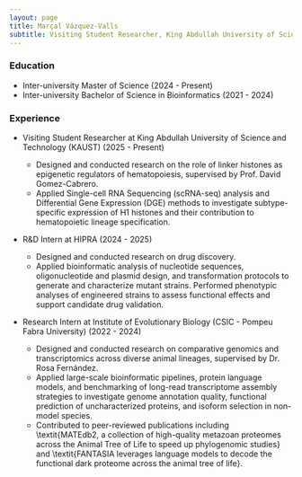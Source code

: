 ```yaml
---
layout: page
title: Marçal Vázquez-Valls
subtitle: Visiting Student Researcher, King Abdullah University of Science and Technology (KAUST)
---
```


### Education

* Inter-university Master of Science (2024 - Present)
* Inter-university Bachelor of Science in Bioinformatics (2021 - 2024)

### Experience
* Visiting Student Researcher at King Abdullah University of Science and Technology (KAUST) (2025 - Present)
    * Designed and conducted research on the role of linker histones as epigenetic regulators of hematopoiesis, supervised by Prof. David Gomez-Cabrero.
    * Applied Single-cell RNA Sequencing (scRNA-seq) analysis and Differential Gene Expression (DGE) methods to investigate subtype-specific expression of H1 histones and their contribution to hematopoietic lineage specification.

* R&D Intern at HIPRA (2024 - 2025)
    * Designed and conducted research on drug discovery.
    * Applied bioinformatic analysis of nucleotide sequences, oligonucleotide and plasmid design, and transformation protocols to generate and characterize mutant strains. Performed phenotypic analyses of engineered strains to assess functional effects and support candidate drug validation.

* Research Intern at Institute of Evolutionary Biology (CSIC - Pompeu Fabra University) (2022 - 2024)
    * Designed and conducted research on comparative genomics and transcriptomics across diverse animal lineages, supervised by Dr. Rosa Fernández.
    * Applied large-scale bioinformatic pipelines, protein language models, and benchmarking of long-read transcriptome assembly strategies to investigate genome annotation quality, functional prediction of uncharacterized proteins, and isoform selection in non-model species.
    * Contributed to peer-reviewed publications including \textit{MATEdb2, a collection of high-quality metazoan proteomes across the Animal Tree of Life to speed up phylogenomic studies} and \textit{FANTASIA leverages language models to decode the functional dark proteome across the animal tree of life}.
